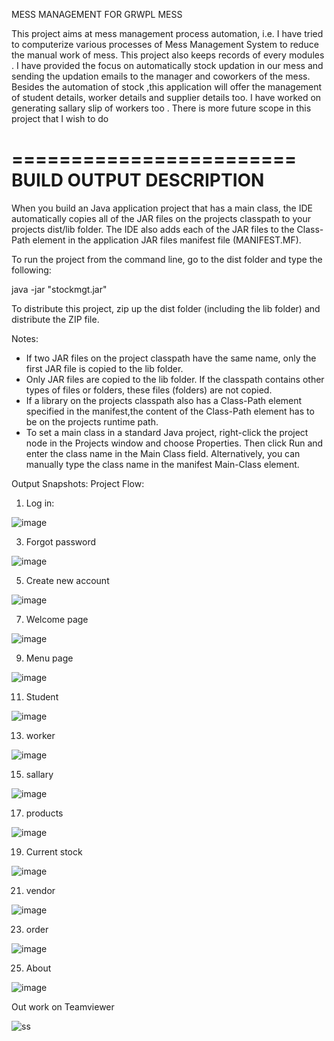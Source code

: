 MESS MANAGEMENT FOR GRWPL MESS

This project aims at mess management process automation, i.e. I have tried to computerize various processes of Mess Management System to reduce the manual work of mess. This project also keeps records of every modules .
I have provided the focus on automatically stock updation in our mess and sending the updation emails to the manager and coworkers of the mess.
Besides the automation of stock ,this application will offer the management of student details, worker details and supplier details too. I have worked on generating sallary slip of workers too . There is more future scope in this project that I wish to do 

========================
BUILD OUTPUT DESCRIPTION
========================

When you build an Java application project that has a main class, the IDE
automatically copies all of the JAR
files on the projects classpath to your projects dist/lib folder. The IDE
also adds each of the JAR files to the Class-Path element in the application
JAR files manifest file (MANIFEST.MF).

To run the project from the command line, go to the dist folder and
type the following:

java -jar "stockmgt.jar" 

To distribute this project, zip up the dist folder (including the lib folder)
and distribute the ZIP file.

Notes:

* If two JAR files on the project classpath have the same name, only the first
JAR file is copied to the lib folder.
* Only JAR files are copied to the lib folder.
If the classpath contains other types of files or folders, these files (folders)
are not copied.
* If a library on the projects classpath also has a Class-Path element
specified in the manifest,the content of the Class-Path element has to be on
the projects runtime path.
* To set a main class in a standard Java project, right-click the project node
in the Projects window and choose Properties. Then click Run and enter the
class name in the Main Class field. Alternatively, you can manually type the
class name in the manifest Main-Class element.

Output Snapshots:
Project Flow: ​
1) Log in:​

![image](https://github.com/niveditavb05/Digital-mess-management-GRWPL/assets/68593325/1cfba19f-9560-4cbf-aa7a-4122be2b101a)


3) Forgot  password​


![image](https://github.com/niveditavb05/Digital-mess-management-GRWPL/assets/68593325/14d076dc-987e-4b5b-871b-ff206c76cf93)


5) Create new account​

   
![image](https://github.com/niveditavb05/Digital-mess-management-GRWPL/assets/68593325/8aae441a-6867-4ff5-af00-cbf162ee3047)


7) Welcome page​


![image](https://github.com/niveditavb05/Digital-mess-management-GRWPL/assets/68593325/7362bb85-b40e-451f-922d-c1954f8ce8b1)


9) Menu page​

    
![image](https://github.com/niveditavb05/Digital-mess-management-GRWPL/assets/68593325/fb17a6d5-309e-46e7-8b98-a6813fd69b74)


11) Student​

    
![image](https://github.com/niveditavb05/Digital-mess-management-GRWPL/assets/68593325/85dfba84-3bd2-418d-983d-bfb2207b2db1)


13) worker​

    
![image](https://github.com/niveditavb05/Digital-mess-management-GRWPL/assets/68593325/d7bc827b-c170-4346-b793-32eaa43b32a3)


15) sallary​

    
![image](https://github.com/niveditavb05/Digital-mess-management-GRWPL/assets/68593325/c3ec4fcc-903d-424a-8cc6-e1ca3bb49693)


17) products​

    
![image](https://github.com/niveditavb05/Digital-mess-management-GRWPL/assets/68593325/e54dfea4-106e-44b0-8e3f-2ccd1759a9ef)


19) Current stock​

    
![image](https://github.com/niveditavb05/Digital-mess-management-GRWPL/assets/68593325/d85e5fa5-a03f-4db3-a8d5-71d32e83b057)


21) vendor​

    
![image](https://github.com/niveditavb05/Digital-mess-management-GRWPL/assets/68593325/360b1bb2-752c-451f-b0e4-863ee6073125)


23) order​

    
![image](https://github.com/niveditavb05/Digital-mess-management-GRWPL/assets/68593325/ebdde68b-a6a1-43cc-b3a9-c4d7460be4be)


25) About​

    
![image](https://github.com/niveditavb05/Digital-mess-management-GRWPL/assets/68593325/39b8db2e-98dd-4683-b8c6-195e51ef503f)

Out work on Teamviewer 


![ss](https://github.com/niveditavb05/Digital-mess-management-GRWPL/assets/68593325/7f8d1110-bc23-46c2-81ba-fcc41d27482c)
